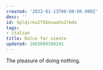```yaml
---
created: '2022-01-13T00:00:00.000Z'
desc: ''
id: 5plqirko275bovwahx2rbdx
tags:
- italian
title: Dolce far niente
updated: 1665609306241
---
```

   
The pleasure of doing nothing.